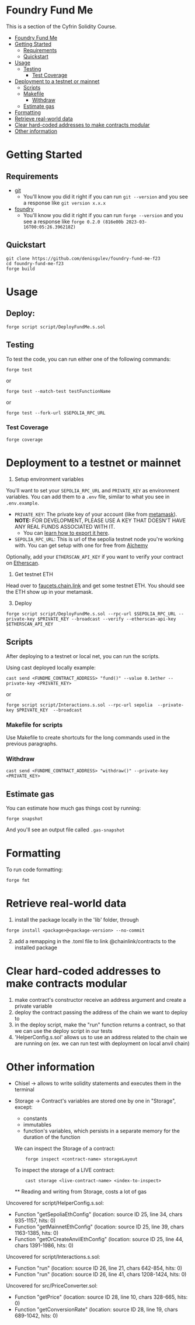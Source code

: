 # Foundry Fund Me

This is a section of the Cyfrin Solidity Course.

- [Foundry Fund Me](#foundry-fund-me)
- [Getting Started](#getting-started)
  - [Requirements](#requirements)
  - [Quickstart](#quickstart)
- [Usage](#usage)
  - [Testing](#testing)
    - [Test Coverage](#test-coverage)
- [Deployment to a testnet or mainnet](#deployment-to-a-testnet-or-mainnet)
  - [Scripts](#scripts)
  - [Makefile](#makefile-for-scripts)
    - [Withdraw](#withdraw)
  - [Estimate gas](#estimate-gas)
- [Formatting](#formatting)
- [Retrieve real-world data](#retrieve-real-world-data)
- [Clear hard-coded addresses to make contracts modular](#clear-hard-coded-addresses-to-make-contracts-modular)
- [Other information](#other-information)


# Getting Started

## Requirements

- [git](https://git-scm.com/book/en/v2/Getting-Started-Installing-Git)
  - You'll know you did it right if you can run `git --version` and you see a response like `git version x.x.x`
- [foundry](https://getfoundry.sh/)
  - You'll know you did it right if you can run `forge --version` and you see a response like `forge 0.2.0 (816e00b 2023-03-16T00:05:26.396218Z)`


## Quickstart

```
git clone https://github.com/denisgulev/foundry-fund-me-f23
cd foundry-fund-me-f23
forge build
```

# Usage

## Deploy:

```
forge script script/DeployFundMe.s.sol
```

## Testing

To test the code, you can run either one of the following commands:

```
forge test
```

or 

```
forge test --match-test testFunctionName
```

or

```
forge test --fork-url $SEPOLIA_RPC_URL
```

### Test Coverage

```
forge coverage
```


# Deployment to a testnet or mainnet

1. Setup environment variables

You'll want to set your `SEPOLIA_RPC_URL` and `PRIVATE_KEY` as environment variables. You can add them to a `.env` file, similar to what you see in `.env.example`.

- `PRIVATE_KEY`: The private key of your account (like from [metamask](https://metamask.io/)). **NOTE:** FOR DEVELOPMENT, PLEASE USE A KEY THAT DOESN'T HAVE ANY REAL FUNDS ASSOCIATED WITH IT.
  - You can [learn how to export it here](https://metamask.zendesk.com/hc/en-us/articles/360015289632-How-to-Export-an-Account-Private-Key).
- `SEPOLIA_RPC_URL`: This is url of the sepolia testnet node you're working with. You can get setup with one for free from [Alchemy](https://alchemy.com/?a=673c802981)

Optionally, add your `ETHERSCAN_API_KEY` if you want to verify your contract on [Etherscan](https://etherscan.io/).

1. Get testnet ETH

Head over to [faucets.chain.link](https://faucets.chain.link/) and get some testnet ETH. You should see the ETH show up in your metamask.

3. Deploy

```
forge script script/DeployFundMe.s.sol --rpc-url $SEPOLIA_RPC_URL --private-key $PRIVATE_KEY --broadcast --verify --etherscan-api-key $ETHERSCAN_API_KEY
```

## Scripts

After deploying to a testnet or local net, you can run the scripts. 

Using cast deployed locally example: 

```
cast send <FUNDME_CONTRACT_ADDRESS> "fund()" --value 0.1ether --private-key <PRIVATE_KEY>
```

or
```
forge script script/Interactions.s.sol --rpc-url sepolia  --private-key $PRIVATE_KEY  --broadcast
```

### Makefile for scripts

Use Makefile to create shortcuts for the long commands used in the previous paragraphs.

### Withdraw

```
cast send <FUNDME_CONTRACT_ADDRESS> "withdraw()" --private-key <PRIVATE_KEY>
```

## Estimate gas

You can estimate how much gas things cost by running:

```
forge snapshot
```

And you'll see an output file called `.gas-snapshot`


# Formatting


To run code formatting:
```
forge fmt
```


# Retrieve real-world data

1. install the package locally in the 'lib' folder, through 
```
forge install <package>@<package-version> --no-commit
```
2. add a remapping in the .toml file to link @chainlink/contracts to the installed package


# Clear hard-coded addresses to make contracts modular

1. make contract's constructor receive an address argument and create a private variable
2. deploy the contract passing the address of the chain we want to deploy to
3. in the deploy script, make the "run" function returns a contract, so that we can use 
    the deploy script in our tests
4. 'HelperConfig.s.sol' allows us to use an address related to the chain we are running on (ex. we can run test with deployment on local anvil chain)


# Other information

- Chisel -> allows to write solidity statements and executes them in the terminal

- Storage -> Contract's variables are stored one by one in "Storage", except:
    - constants
    - immutables
    - function's variables, which persists in a separate memory for the duration of the function

    We can inspect the Storage of a contract:
    ```
        forge inspect <contract-name> storageLayout
    ```

    To inspect the storage of a LIVE contract:
    ```
        cast storage <live-contract-name> <index-to-inspect>
    ```

    ** Reading and writing from Storage, costs a lot of gas



Uncovered for script/HelperConfig.s.sol:
- Function "getSepoliaEthConfig" (location: source ID 25, line 34, chars 935-1157, hits: 0)
- Function "getMainnetEthConfig" (location: source ID 25, line 39, chars 1163-1385, hits: 0)
- Function "getOrCreateAnvilEthConfig" (location: source ID 25, line 44, chars 1391-1986, hits: 0)

Uncovered for script/Interactions.s.sol:
- Function "run" (location: source ID 26, line 21, chars 642-854, hits: 0)
- Function "run" (location: source ID 26, line 41, chars 1208-1424, hits: 0)

Uncovered for src/PriceConverter.sol:
- Function "getPrice" (location: source ID 28, line 10, chars 328-665, hits: 0)
- Function "getConversionRate" (location: source ID 28, line 19, chars 689-1042, hits: 0)
